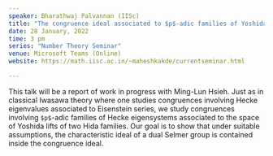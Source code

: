 ```yaml
---
speaker: Bharathwaj Palvannan (IISc)
title: "The congruence ideal associated to $p$-adic families of Yoshida lifts"
date: 28 January, 2022
time: 3 pm
series: "Number Theory Seminar"
venue: Microsoft Teams (Online)
website: https://math.iisc.ac.in/~maheshkakde/currentseminar.html

---
```


This talk will be a report of work in progress with Ming-Lun Hsieh. Just as in classical Iwasawa theory where one studies congruences involving Hecke eigenvalues associated to Eisenstein series, we study congruences involving `$p$`-adic families of Hecke eigensystems associated to the space of Yoshida lifts of two Hida families. Our goal is to show that under suitable assumptions, the characteristic ideal of a dual Selmer group is contained inside the congruence ideal. 
